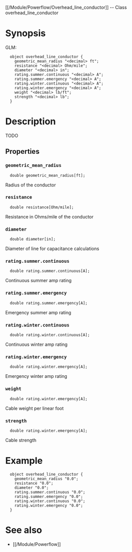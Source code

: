 [[/Module/Powerflow/Overhead_line_conductor]] -- Class overhead_line_conductor

# Synopsis

GLM:

~~~
  object overhead_line_conductor {
    geometric_mean_radius "<decimal> ft";
    resistance "<decimal> Ohm/mile";
    diameter "<decimal> in";
    rating.summer.continuous "<decimal> A";
    rating.summer.emergency "<decimal> A";
    rating.winter.continuous "<decimal> A";
    rating.winter.emergency "<decimal> A";
    weight "<decimal> lb/ft";
    strength "<decimal> lb";
  }
~~~

# Description

TODO

## Properties

### `geometric_mean_radius`

~~~
  double geometric_mean_radius[ft];
~~~

Radius of the conductor

### `resistance`

~~~
  double resistance[Ohm/mile];
~~~

Resistance in Ohms/mile of the conductor

### `diameter`

~~~
  double diameter[in];
~~~

Diameter of line for capacitance calculations

### `rating.summer.continuous`

~~~
  double rating.summer.continuous[A];
~~~

Continuous summer amp rating

### `rating.summer.emergency`

~~~
  double rating.summer.emergency[A];
~~~

Emergency summer amp rating

### `rating.winter.continuous`

~~~
  double rating.winter.continuous[A];
~~~

Continuous winter amp rating

### `rating.winter.emergency`

~~~
  double rating.winter.emergency[A];
~~~

Emergency winter amp rating

### `weight`

~~~
  double rating.winter.emergency[A];
~~~

Cable weight per linear foot

### `strength`

~~~
  double rating.winter.emergency[A];
~~~

Cable strength

# Example

~~~
  object overhead_line_conductor {
    geometric_mean_radius "0.0";
    resistance "0.0";
    diameter "0.0";
    rating.summer.continuous "0.0";
    rating.summer.emergency "0.0";
    rating.winter.continuous "0.0";
    rating.winter.emergency "0.0";
  }
~~~

# See also

* [[/Module/Powerflow]]

